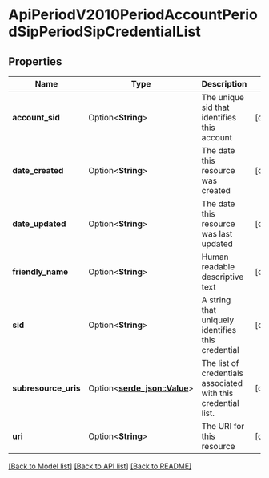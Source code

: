 # ApiPeriodV2010PeriodAccountPeriodSipPeriodSipCredentialList

## Properties

Name | Type | Description | Notes
------------ | ------------- | ------------- | -------------
**account_sid** | Option<**String**> | The unique sid that identifies this account | [optional]
**date_created** | Option<**String**> | The date this resource was created | [optional]
**date_updated** | Option<**String**> | The date this resource was last updated | [optional]
**friendly_name** | Option<**String**> | Human readable descriptive text | [optional]
**sid** | Option<**String**> | A string that uniquely identifies this credential | [optional]
**subresource_uris** | Option<[**serde_json::Value**](.md)> | The list of credentials associated with this credential list. | [optional]
**uri** | Option<**String**> | The URI for this resource | [optional]

[[Back to Model list]](../README.md#documentation-for-models) [[Back to API list]](../README.md#documentation-for-api-endpoints) [[Back to README]](../README.md)


